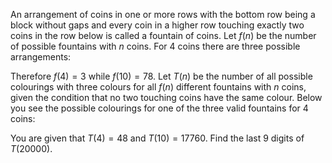 An arrangement of coins in one or more rows with the bottom row being a block without gaps and every coin in a higher row touching exactly two coins in the row below is called a fountain of coins. Let $f(n)$ be the number of possible fountains with $n$ coins. For $4$ coins there are three possible arrangements:

Therefore $f(4) = 3$ while $f(10) = 78$.
Let $T(n)$ be the number of all possible colourings with three colours for all $f(n)$ different fountains with $n$ coins, given the condition that no two touching coins have the same colour. Below you see the possible colourings for one of the three valid fountains for $4$ coins:

You are given that $T(4) = 48$ and $T(10) = 17760$.
Find the last $9$ digits of $T(20000)$.